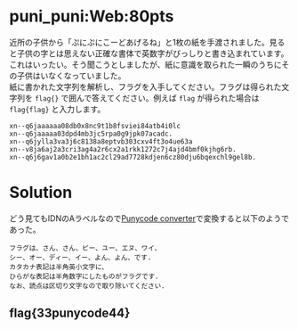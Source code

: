 # puni_puni:Web:80pts
近所の子供から「ぷにぷにこーどあげるね」と1枚の紙を手渡されました。見ると子供の字とは思えない正確な書体で英数字がびっしりと書き込まれています。これはいったい。そう聞こうとしましたが、紙に意識を取られた一瞬のうちにその子供はいなくなっていました。  
紙に書かれた文字列を解析し、フラグを入手してください。フラグは得られた文字列を `flag{}` で囲んで答えてください。例えば `flag` が得られた場合は `flag{flag}` と入力します。  
```
xn--q6jaaaaaa08db0x8nc9t1b8fsviei84atb4i0lc
xn--q6jaaaaa03dpd4mb3jc5rpa0g9jpk07acadc.
xn--q6jylla3va3j6c8138a8eptvb303cxv4ft3o4ue63a
xn--v8ja6aj2a3cri3ag4a2r6cx2a1rkk1272c7j4ajd4bmf0kjhg6rb.
xn--q6j6gav1a0b2e1bh1ac2cl29ad7728kdjen6cz80dju6bqexchl9gel8b.
```

# Solution
どう見てもIDNのAラベルなので[Punycode converter](https://www.punycoder.com/)で変換すると以下のようであった。  
```text
フラグは、さん、さん、ピー、ユー、エヌ、ワイ、
シー、オー、ディー、イー、よん、よん、です.
カタカナ表記は半角英小文字に、
ひらがな表記は半角数字にしたものがフラグです.
なお、読点は区切り文字なので取り除いてください.
```

## flag{33punycode44}